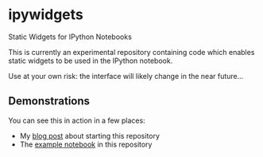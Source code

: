 ipywidgets
==========
Static Widgets for IPython Notebooks

This is currently an experimental repository containing code which enables
static widgets to be used in the IPython notebook.

Use at your own risk: the interface will likely change in the near future...

Demonstrations
--------------
You can see this in action in a few places:

- My [blog post](http://jakevdp.github.io/blog/2013/12/05/static-interactive-widgets/) about starting this repository
- The [example notebook](http://nbviewer.ipython.org/github/jakevdp/ipywidgets/blob/master/example.ipynb) in this repository
